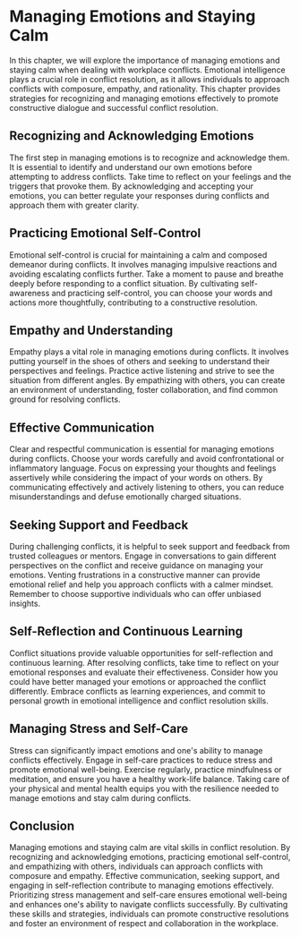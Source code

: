 Managing Emotions and Staying Calm
===========================================

In this chapter, we will explore the importance of managing emotions and staying calm when dealing with workplace conflicts. Emotional intelligence plays a crucial role in conflict resolution, as it allows individuals to approach conflicts with composure, empathy, and rationality. This chapter provides strategies for recognizing and managing emotions effectively to promote constructive dialogue and successful conflict resolution.

**Recognizing and Acknowledging Emotions**
------------------------------------------

The first step in managing emotions is to recognize and acknowledge them. It is essential to identify and understand our own emotions before attempting to address conflicts. Take time to reflect on your feelings and the triggers that provoke them. By acknowledging and accepting your emotions, you can better regulate your responses during conflicts and approach them with greater clarity.

**Practicing Emotional Self-Control**
-------------------------------------

Emotional self-control is crucial for maintaining a calm and composed demeanor during conflicts. It involves managing impulsive reactions and avoiding escalating conflicts further. Take a moment to pause and breathe deeply before responding to a conflict situation. By cultivating self-awareness and practicing self-control, you can choose your words and actions more thoughtfully, contributing to a constructive resolution.

**Empathy and Understanding**
-----------------------------

Empathy plays a vital role in managing emotions during conflicts. It involves putting yourself in the shoes of others and seeking to understand their perspectives and feelings. Practice active listening and strive to see the situation from different angles. By empathizing with others, you can create an environment of understanding, foster collaboration, and find common ground for resolving conflicts.

**Effective Communication**
---------------------------

Clear and respectful communication is essential for managing emotions during conflicts. Choose your words carefully and avoid confrontational or inflammatory language. Focus on expressing your thoughts and feelings assertively while considering the impact of your words on others. By communicating effectively and actively listening to others, you can reduce misunderstandings and defuse emotionally charged situations.

**Seeking Support and Feedback**
--------------------------------

During challenging conflicts, it is helpful to seek support and feedback from trusted colleagues or mentors. Engage in conversations to gain different perspectives on the conflict and receive guidance on managing your emotions. Venting frustrations in a constructive manner can provide emotional relief and help you approach conflicts with a calmer mindset. Remember to choose supportive individuals who can offer unbiased insights.

**Self-Reflection and Continuous Learning**
-------------------------------------------

Conflict situations provide valuable opportunities for self-reflection and continuous learning. After resolving conflicts, take time to reflect on your emotional responses and evaluate their effectiveness. Consider how you could have better managed your emotions or approached the conflict differently. Embrace conflicts as learning experiences, and commit to personal growth in emotional intelligence and conflict resolution skills.

**Managing Stress and Self-Care**
---------------------------------

Stress can significantly impact emotions and one's ability to manage conflicts effectively. Engage in self-care practices to reduce stress and promote emotional well-being. Exercise regularly, practice mindfulness or meditation, and ensure you have a healthy work-life balance. Taking care of your physical and mental health equips you with the resilience needed to manage emotions and stay calm during conflicts.

**Conclusion**
--------------

Managing emotions and staying calm are vital skills in conflict resolution. By recognizing and acknowledging emotions, practicing emotional self-control, and empathizing with others, individuals can approach conflicts with composure and empathy. Effective communication, seeking support, and engaging in self-reflection contribute to managing emotions effectively. Prioritizing stress management and self-care ensures emotional well-being and enhances one's ability to navigate conflicts successfully. By cultivating these skills and strategies, individuals can promote constructive resolutions and foster an environment of respect and collaboration in the workplace.
